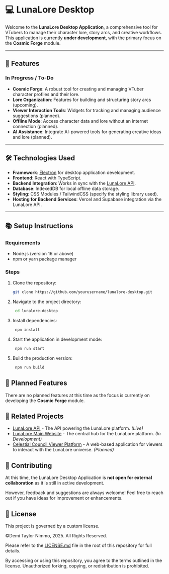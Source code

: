# 💻 **LunaLore Desktop**

Welcome to the **LunaLore Desktop Application**, a comprehensive tool for VTubers to manage their character lore, story arcs, and creative workflows. This application is currently **under development**, with the primary focus on the **Cosmic Forge** module.

---

## 🚀 **Features**

### **In Progress / To-Do**
- **Cosmic Forge**: A robust tool for creating and managing VTuber character profiles and their lore.
- **Lore Organization**: Features for building and structuring story arcs (upcoming).
- **Viewer Interaction Tools**: Widgets for tracking and managing audience suggestions (planned).
- **Offline Mode**: Access character data and lore without an internet connection (planned).
- **AI Assistance**: Integrate AI-powered tools for generating creative ideas and lore (planned).

---

## 🛠️ **Technologies Used**

- **Framework**: [Electron](https://www.electronjs.org/) for desktop application development.
- **Frontend**: React with TypeScript.
- **Backend Integration**: Works in sync with the [LunaLore API](https://api.lunalore.vercel.app/).
- **Database**: IndexedDB for local offline data storage.
- **Styling**: CSS Modules / TailwindCSS (specify the styling library used).
- **Hosting for Backend Services**: Vercel and Supabase integration via the LunaLore API.

---

## 📚 **Setup Instructions**

### **Requirements**
- Node.js (version 16 or above)
- npm or yarn package manager

### **Steps**
1. Clone the repository:
   ```bash
   git clone https://github.com/yourusername/lunalore-desktop.git
	```
2. Navigate to the project directory:
   ```bash
	cd lunalore-desktop
	```
3. Install dependencies:
   ```bash
	npm install	
	```
4. Start the application in development mode:
   ```bash
	npm run start
	```
5. Build the production version:
   ```bash
	npm run build
	```
## 📖 **Planned Features**

There are no planned features at this time as the focus is currently on developing the **Cosmic Forge** module.

## 🔗 **Related Projects**

- [LunaLore API](https://api.lunalore.app/) - The API powering the LunaLore platform. *(Live)*
- [LunaLore Main Website](https://lunalore.app/) - The central hub for the LunaLore platform. *(In Development)*
- [Celestial Council Viewer Platform](https://council.lunalore.app/) - A web-based application for viewers to interact with the LunaLore universe. *(Planned)*

## 🌟 **Contributing**

At this time, the LunaLore Desktop Application is **not open for external collaboration** as it is still in active development.  

However, feedback and suggestions are always welcome! Feel free to reach out if you have ideas for improvement or enhancements.

## 📝 **License**

This project is governed by a custom license.

©Demi Taylor Nimmo, 2025. All Rights Reserved.

Please refer to the [LICENSE.md](./LICENSE.md) file in the root of this repository for full details.

By accessing or using this repository, you agree to the terms outlined in the license. Unauthorized forking, copying, or redistribution is prohibited.

